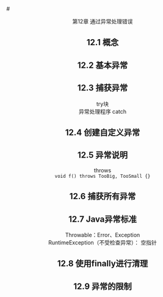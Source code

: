 #<center> 第12章 通过异常处理错误
## 12.1 概念
## 12.2 基本异常
## 12.3 捕获异常
try块  
异常处理程序 catch
## 12.4 创建自定义异常
## 12.5 异常说明
throws  
```void f() throws TooBig, TooSmall {}```
## 12.6 捕获所有异常
## 12.7 Java异常标准
Throwable：Error、Exception  
RuntimeException（不受检查异常）： 空指针
## 12.8 使用finally进行清理
## 12.9 异常的限制
